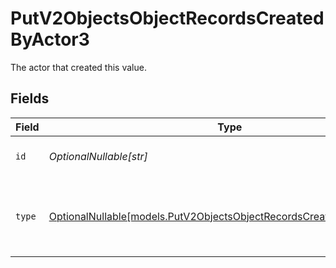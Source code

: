 # PutV2ObjectsObjectRecordsCreatedByActor3

The actor that created this value.


## Fields

| Field                                                                                                                              | Type                                                                                                                               | Required                                                                                                                           | Description                                                                                                                        |
| ---------------------------------------------------------------------------------------------------------------------------------- | ---------------------------------------------------------------------------------------------------------------------------------- | ---------------------------------------------------------------------------------------------------------------------------------- | ---------------------------------------------------------------------------------------------------------------------------------- |
| `id`                                                                                                                               | *OptionalNullable[str]*                                                                                                            | :heavy_minus_sign:                                                                                                                 | An ID to identify the actor.                                                                                                       |
| `type`                                                                                                                             | [OptionalNullable[models.PutV2ObjectsObjectRecordsCreatedByActorType3]](../models/putv2objectsobjectrecordscreatedbyactortype3.md) | :heavy_minus_sign:                                                                                                                 | The type of actor. [Read more information on actor types here](/docs/actors).                                                      |
